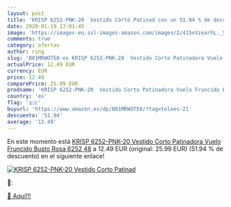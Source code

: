 ```yaml
---
layout: post
title: 'KRISP 6252-PNK-20  Vestido Corto Patinad con un 51.94 % de descuento'
date: 2020-01-19 17:01:45
image: 'https://images-eu.ssl-images-amazon.com/images/I/415xVzearhL._SL200_.jpg'
comments: true
category: ofertas
author: ring
slug: 'B01MRWOTE8-es KRISP 6252-PNK-20  Vestido Corto Patinadora Vuelo Fruncido Busto  Rosa  6252   48'
actualPrice: 12.49 EUR
currency: EUR
price: 12.49
comparePrice: 25.99 EUR
prodname: 'KRISP 6252-PNK-20  Vestido Corto Patinadora Vuelo Fruncido Busto  Rosa  6252   48'
country: 'es'
flag: '🇪🇸'
buyurl: 'https://www.amazon.es/dp/B01MRWOTE8/?tag=tolees-21'
descuento: '51.94'
average: '12.49'
---
```


En este momento está [KRISP 6252-PNK-20  Vestido Corto Patinadora Vuelo Fruncido Busto  Rosa  6252   48](https://www.amazon.es/dp/B01MRWOTE8/?tag=tolees-21) a 12.49 EUR (original: 25.99 EUR) (51.94 %  de descuento) en el siguiente enlace!

[![KRISP 6252-PNK-20  Vestido Corto Patinad](https://images-eu.ssl-images-amazon.com/images/I/415xVzearhL._SL200_.jpg)](https://www.amazon.es/dp/B01MRWOTE8/?tag=tolees-21)

🔎:


[🛒 Aquí!!!](https://www.amazon.es/dp/B01MRWOTE8/?tag=tolees-21)
